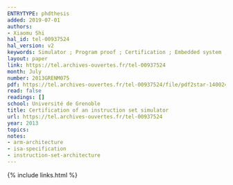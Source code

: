 ```yaml
---
ENTRYTYPE: phdthesis
added: 2019-07-01
authors:
- Xiaomu Shi
hal_id: tel-00937524
hal_version: v2
keywords: Simulator ; Program proof ; Certification ; Embedded system ; Simulateur ; Preuve de programme ; Syst{\`e}me embarqu{\'e}
layout: paper
link: https://tel.archives-ouvertes.fr/tel-00937524
month: July
number: 2013GRENM075
pdf: https://tel.archives-ouvertes.fr/tel-00937524/file/pdf2star-1400242693-32245\_SHI\_2013\_archivage.pdf
read: false
readings: []
school: Université de Grenoble
title: Certification of an instruction set simulator
url: https://tel.archives-ouvertes.fr/tel-00937524
year: 2013
topics:
notes:
- arm-architecture
- isa-specification
- instruction-set-architecture
---
```


{% include links.html %}
